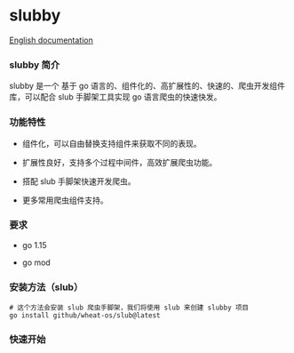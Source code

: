 # slubby

[English documentation](./README.en.md)

### slubby 简介

slubby 是一个 基于 go 语言的、组件化的、高扩展性的、快速的、爬虫开发组件库，可以配合 slub 手脚架工具实现 go 语言爬虫的快速快发。

### 功能特性

- 组件化，可以自由替换支持组件来获取不同的表现。
  
- 扩展性良好，支持多个过程中间件，高效扩展爬虫功能。
  
- 搭配 slub 手脚架快速开发爬虫。
  
- 更多常用爬虫组件支持。
  

### 要求

- go 1.15
  
- go mod
  

### 安装方法（slub）

```shell
# 这个方法会安装 slub 爬虫手脚架，我们将使用 slub 来创建 slubby 项目
go install github/wheat-os/slub@latest
```

### 快速开始
